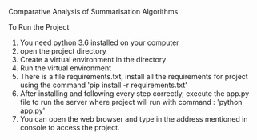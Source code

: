 ﻿Comparative Analysis of   Summarisation Algorithms


To Run the Project
1. You need python 3.6 installed on your computer
2. open the project directory
3. Create a virtual environment in the directory
4. Run the virtual environment
5. There is a file requirements.txt, install all the requirements for project using the command 'pip install -r requirements.txt'
6. After installing and following every step correctly, execute the app.py file to run the server where project will run with command : 'python app.py'
7. You can open the web browser and type in the address mentioned in console to access the project.